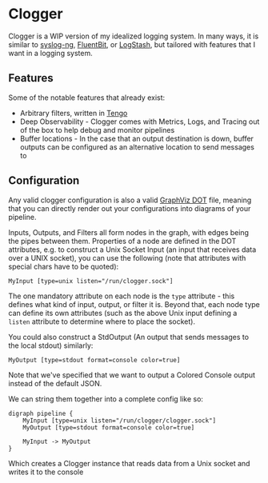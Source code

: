 # Clogger

Clogger is a WIP version of my idealized logging system. In many ways, it is similar to [syslog-ng](https://github.com/syslog-ng/syslog-ng), [FluentBit](https://fluentbit.io/), or [LogStash](https://www.elastic.co/logstash/), but tailored with features that I want in a logging system.

## Features

Some of the notable features that already exist:

- Arbitrary filters, written in [Tengo](http://github.com/d5/tengo)
- Deep Observability - Clogger comes with Metrics, Logs, and Tracing out of the box to help debug and monitor pipelines
- Buffer locations - In the case that an output destination is down, buffer outputs can be configured as an alternative location to send messages to

## Configuration

Any valid clogger configuration is also a valid [GraphViz DOT](https://graphviz.org/doc/info/lang.html) file, meaning that you can directly render out your configurations into diagrams of your pipeline.

Inputs, Outputs, and Filters all form nodes in the graph, with edges being the pipes between them. Properties of a node are defined in the DOT attributes, e.g. to construct a Unix Socket Input (an input that receives data over a UNIX socket), you can use the following (note that attributes with special chars have to be quoted):

```
MyInput [type=unix listen="/run/clogger.sock"]
```

The one mandatory attribute on each node is the `type` attribute - this defines what kind of input, output, or filter it is. Beyond that, each node type can define its own attributes (such as the above Unix input defining a `listen` attribute to determine where to place the socket).

You could also construct a StdOutput (An output that sends messages to the local stdout) similarly:

```
MyOutput [type=stdout format=console color=true]
```

Note that we've specified that we want to output a Colored Console output instead of the default JSON.

We can string them together into a complete config like so:

```
digraph pipeline {
    MyInput [type=unix listen="/run/clogger/clogger.sock"]
    MyOutput [type=stdout format=console color=true]

    MyInput -> MyOutput
}
```

Which creates a Clogger instance that reads data from a Unix socket and writes it to the console

